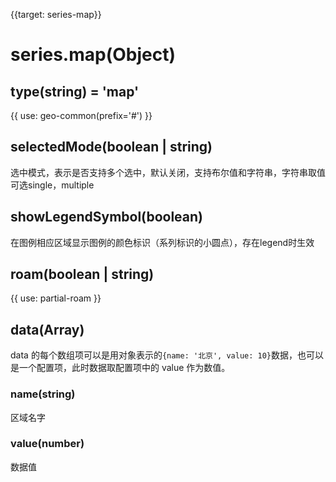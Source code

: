 
{{target: series-map}}

# series.map(Object)

## type(string) = 'map'

{{ use: geo-common(prefix='#') }}

## selectedMode(boolean | string)
选中模式，表示是否支持多个选中，默认关闭，支持布尔值和字符串，字符串取值可选single，multiple

## showLegendSymbol(boolean)
在图例相应区域显示图例的颜色标识（系列标识的小圆点），存在legend时生效

## roam(boolean | string)
{{ use: partial-roam }}

## data(Array)
data 的每个数组项可以是用对象表示的`{name: '北京', value: 10}`数据，也可以是一个配置项，此时数据取配置项中的 value 作为数值。
### name(string)
区域名字
### value(number)
数据值






